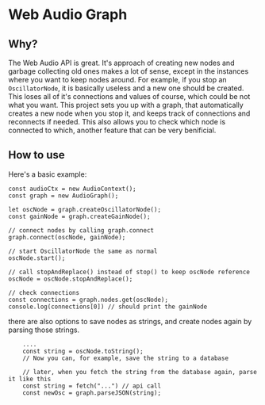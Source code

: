 # Web Audio Graph

## Why?

The Web Audio API is great. It's approach of creating new nodes and garbage collecting old ones makes a lot of sense, except in the instances where you want to keep nodes around. For example, if you stop an `OscillatorNode`, it is basically useless and a new one should be created. This loses all of it's connections and values of course, which could be not what you want. This project sets you up with a graph, that automatically creates a new node when you stop it, and keeps track of connections and reconnects if needed. This also allows you to check which node is connected to which, another feature that can be very benificial.

## How to use

Here's a basic example:

```
const audioCtx = new AudioContext();
const graph = new AudioGraph();

let oscNode = graph.createOscillatorNode();
const gainNode = graph.createGainNode();

// connect nodes by calling graph.connect
graph.connect(oscNode, gainNode);

// start OscillatorNode the same as normal
oscNode.start();

// call stopAndReplace() instead of stop() to keep oscNode reference
oscNode = oscNode.stopAndReplace();

// check connections
const connections = graph.nodes.get(oscNode);
console.log(connections[0]) // should print the gainNode
```

there are also options to save nodes as strings, and create nodes again by parsing those strings.

```
    ....
    const string = oscNode.toString();
    // Now you can, for example, save the string to a database

    // later, when you fetch the string from the database again, parse it like this
    const string = fetch("...") // api call
    const newOsc = graph.parseJSON(string);
```
